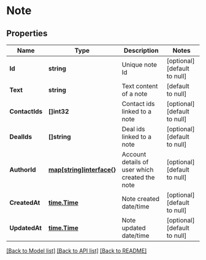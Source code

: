 # Note

## Properties
Name | Type | Description | Notes
------------ | ------------- | ------------- | -------------
**Id** | **string** | Unique note Id | [optional] [default to null]
**Text** | **string** | Text content of a note | [default to null]
**ContactIds** | **[]int32** | Contact ids linked to a note | [optional] [default to null]
**DealIds** | **[]string** | Deal ids linked to a note | [optional] [default to null]
**AuthorId** | [**map[string]interface{}**](interface{}.md) | Account details of user which created the note | [optional] [default to null]
**CreatedAt** | [**time.Time**](time.Time.md) | Note created date/time | [optional] [default to null]
**UpdatedAt** | [**time.Time**](time.Time.md) | Note updated date/time | [optional] [default to null]

[[Back to Model list]](../README.md#documentation-for-models) [[Back to API list]](../README.md#documentation-for-api-endpoints) [[Back to README]](../README.md)


